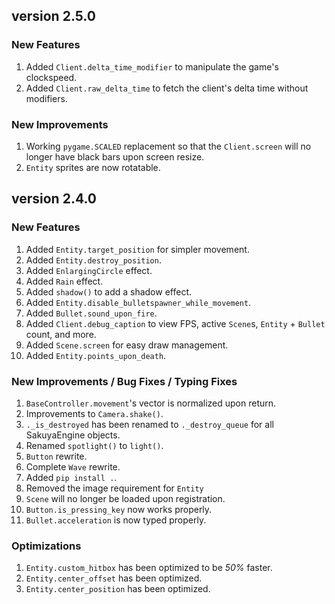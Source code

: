 ## version 2.5.0
### New Features
1. Added `Client.delta_time_modifier` to manipulate the game's clockspeed.
2. Added `Client.raw_delta_time` to fetch the client's delta time without modifiers.

### New Improvements
1. Working `pygame.SCALED` replacement so that the `Client.screen` will no longer have black bars upon screen resize.
2. `Entity` sprites are now rotatable.

## version 2.4.0
### New Features
1. Added `Entity.target_position` for simpler movement.
2. Added `Entity.destroy_position`.
3. Added `EnlargingCircle` effect.
4. Added `Rain` effect.
5. Added `shadow()` to add a shadow effect.
6. Added `Entity.disable_bulletspawner_while_movement`.
7. Added `Bullet.sound_upon_fire`.
8. Added `Client.debug_caption` to view FPS, active `Scene`s, `Entity` + `Bullet` count, and more.
9. Added `Scene.screen` for easy draw management.
10. Added `Entity.points_upon_death`.

### New Improvements / Bug Fixes / Typing Fixes
1. `BaseController.movement`'s vector is normalized upon return.
2. Improvements to `Camera.shake()`.
3. `._is_destroyed` has been renamed to `._destroy_queue` for all SakuyaEngine objects.
4. Renamed `spotlight()` to `light()`.
5. `Button` rewrite.
6. Complete `Wave` rewrite.
8. Added `pip install .`.
9. Removed the image requirement for `Entity`
10. `Scene` will no longer be loaded upon registration.
11. `Button.is_pressing_key` now works properly.
12. `Bullet.acceleration` is now typed properly.

### Optimizations
1. `Entity.custom_hitbox` has been optimized to be *50%* faster.
2. `Entity.center_offset` has been optimized.
3. `Entity.center_position` has been optimized.